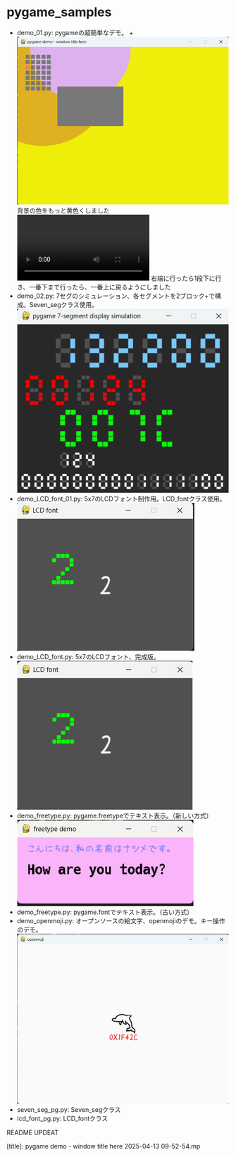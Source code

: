# pygame_samples

 + demo_01.py: pygameの超簡単なデモ。 +
 ![alt text](image-8.png)
 背景の色をもっと黄色くしました
<video controls src="pygame demo - window title here 2025-04-13 09-52-54-1.mp4" title="Title"></video>
右端に行ったら1段下に行き、一番下まで行ったら、一番上に戻るようにしました
 + demo_02.py: 7セグのシミュレーション、各セグメントを2ブロック+で構成。Seven_segクラス使用。
![alt text](image-1.png)
 + demo_LCD_font_01.py: 5x7のLCDフォント制作用。LCD_fontクラス使用。
![alt text](image-3.png)
 + demo_LCD_font.py: 5x7のLCDフォント、完成版。
![alt text](image-2.png)
 + demo_freetype.py: pygame.freetypeでテキスト表示。（新しい方式）
![alt text](image-4.png)
 + demo_freetype.py: pygame.fontでテキスト表示。（古い方式）
 + demo_openmoji.py: オープンソースの絵文字、openmojiのデモ。キー操作のデモ。
![alt text](image-5.png)
 + seven_seg_pg.py: Seven_segクラス
 + lcd_font_pg.py: LCD_fontクラス

README UPDEAT


[title]: pygame demo - window title here 2025-04-13 09-52-54.mp